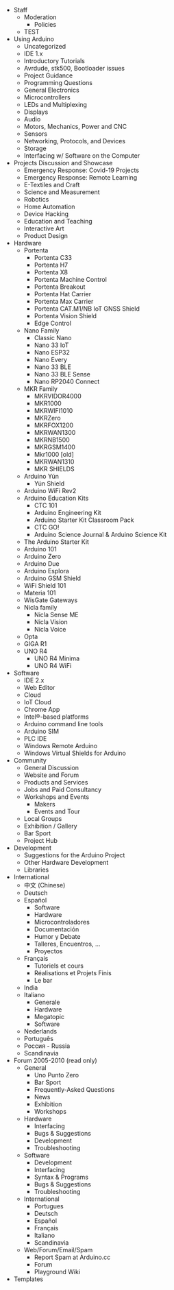 - Staff
  - Moderation
    - Policies
  - TEST
- Using Arduino
  - Uncategorized
  - IDE 1.x
  - Introductory Tutorials
  - Avrdude, stk500, Bootloader issues
  - Project Guidance
  - Programming Questions
  - General Electronics
  - Microcontrollers
  - LEDs and Multiplexing
  - Displays
  - Audio
  - Motors, Mechanics, Power and CNC
  - Sensors
  - Networking, Protocols, and Devices
  - Storage
  - Interfacing w/ Software on the Computer
- Projects Discussion and Showcase
  - Emergency Response: Covid-19 Projects
  - Emergency Response: Remote Learning
  - E-Textiles and Craft
  - Science and Measurement
  - Robotics
  - Home Automation
  - Device Hacking
  - Education and Teaching
  - Interactive Art
  - Product Design
- Hardware
  - Portenta
    - Portenta C33
    - Portenta H7
    - Portenta X8
    - Portenta Machine Control
    - Portenta Breakout
    - Portenta Hat Carrier
    - Portenta Max Carrier
    - Portenta CAT.M1/NB IoT GNSS Shield
    - Portenta Vision Shield
    - Edge Control
  - Nano Family
    - Classic Nano
    - Nano 33 IoT
    - Nano ESP32
    - Nano Every
    - Nano 33 BLE
    - Nano 33 BLE Sense
    - Nano RP2040 Connect
  - MKR Family
    - MKRVIDOR4000
    - MKR1000
    - MKRWIFI1010
    - MKRZero
    - MKRFOX1200
    - MKRWAN1300
    - MKRNB1500
    - MKRGSM1400
    - Mkr1000 [old]
    - MKRWAN1310
    - MKR SHIELDS
  - Arduino Yún
    - Yún Shield
  - Arduino WiFi Rev2
  - Arduino Education Kits
    - CTC 101
    - Arduino Engineering Kit
    - Arduino Starter Kit Classroom Pack
    - CTC GO!
    - Arduino Science Journal & Arduino Science Kit
  - The Arduino Starter Kit
  - Arduino 101
  - Arduino Zero
  - Arduino Due
  - Arduino Esplora
  - Arduino GSM Shield
  - WiFi Shield 101
  - Materia 101
  - WisGate Gateways
  - Nicla family
    - Nicla Sense ME
    - Nicla Vision
    - Nicla Voice
  - Opta
  - GIGA R1
  - UNO R4
    - UNO R4 Minima
    - UNO R4 WiFi
- Software
  - IDE 2.x
  - Web Editor
  - Cloud
  - IoT Cloud
  - Chrome App
  - Intel®-based platforms
  - Arduino command line tools
  - Arduino SIM
  - PLC IDE
  - Windows Remote Arduino
  - Windows Virtual Shields for Arduino
- Community
  - General Discussion
  - Website and Forum
  - Products and Services
  - Jobs and Paid Consultancy
  - Workshops and Events
    - Makers
    - Events and Tour
  - Local Groups
  - Exhibition / Gallery
  - Bar Sport
  - Project Hub
- Development
  - Suggestions for the Arduino Project
  - Other Hardware Development
  - Libraries
- International
  - 中文 (Chinese)
  - Deutsch
  - Español
    - Software
    - Hardware
    - Microcontroladores
    - Documentación
    - Humor y Debate
    - Talleres, Encuentros, ...
    - Proyectos
  - Français
    - Tutoriels et cours
    - Réalisations et Projets Finis
    - Le bar
  - India
  - Italiano
    - Generale
    - Hardware
    - Megatopic
    - Software
  - Nederlands
  - Português
  - Россия - Russia
  - Scandinavia
- Forum 2005-2010 (read only)
  - General
    - Uno Punto Zero
    - Bar Sport
    - Frequently-Asked Questions
    - News
    - Exhibition
    - Workshops
  - Hardware
    - Interfacing
    - Bugs & Suggestions
    - Development
    - Troubleshooting
  - Software
    - Development
    - Interfacing
    - Syntax & Programs
    - Bugs & Suggestions
    - Troubleshooting
  - International
    - Portugues
    - Deutsch
    - Español
    - Français
    - Italiano
    - Scandinavia
  - Web/Forum/Email/Spam
    - Report Spam at Arduino.cc
    - Forum
    - Playground Wiki
- Templates

